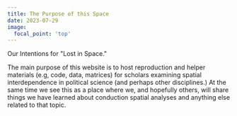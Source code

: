 ```yaml
---
title: The Purpose of this Space
date: 2023-07-29
image:
  focal_point: 'top'
---
```


Our Intentions for "Lost in Space."

<!--more-->

The main purpose of this website is to host reproduction and helper materials (e.g, code, data, matrices) for scholars examining spatial interdependence in political science (and perhaps other disciplines.) At the same time we see this as a place where we, and hopefully others, will share things we have learned about conduction spatial analyses and anything else related to that topic. 


